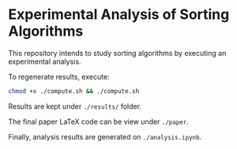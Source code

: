 # Experimental Analysis of Sorting Algorithms

This repository intends to study sorting algorithms by executing an experimental analysis.

To regenerate results, execute:

```bash
chmod +x ./compute.sh && ./compute.sh
```

Results are kept under `./results/` folder.

The final paper LaTeX code can be view under `./paper`.

Finally, analysis results are generated on `./analysis.ipynb`.

